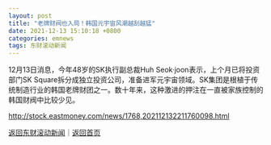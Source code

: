 ```yaml
---
layout: post
title: "老牌财阀也入局！韩国元宇宙风潮越刮越猛"
date: 2021-12-13 15:10:18 +0800
categories: emnews
tags: 东财滚动新闻
---
```


12月13日消息，今年48岁的SK执行副总裁Huh Seok·joon表示，上个月已将投资部门SK Square拆分成独立投资公司，准备进军元宇宙领域。SK集团是根植于传统制造行业的韩国老牌财团之一。数十年来，这种激进的押注在一直被家族控制的韩国财阀中比较少见。

<http://stock.eastmoney.com/news/1768,202112132211760098.html>

[返回东财滚动新闻](//finews.withounder.com/emnews/)｜[返回首页](//finews.withounder.com/)